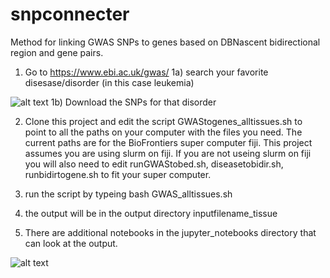 # snpconnecter
Method for linking GWAS SNPs to genes based on DBNascent bidirectional region and gene pairs.


1) Go to https://www.ebi.ac.uk/gwas/ 
	1a) search your favorite disesase/disorder (in this case leukemia)

![alt text](https://github.com/[username]/[reponame]/blob/[branch]/image.jpg?raw=true)
	1b) Download the SNPs for that disorder

2) Clone this project and edit the script GWAStogenes_alltissues.sh to point to all the paths on your computer with the files you need. The current paths are for the BioFrontiers super computer fiji. This project assumes you are using slurm on fiji. If you are not useing slurm on fiji you will also need to edit runGWAStobed.sh, diseasetobidir.sh, runbidirtogene.sh to fit your super computer. 

3) run the script by typeing 
	bash GWAS_alltissues.sh

4) the output will be in the output directory
	inputfilename_tissue

5) There are additional notebooks in the jupyter_notebooks directory that can look at the output. 


![alt text](https://github.com/[username]/[reponame]/blob/[branch]/image.jpg?raw=true)


